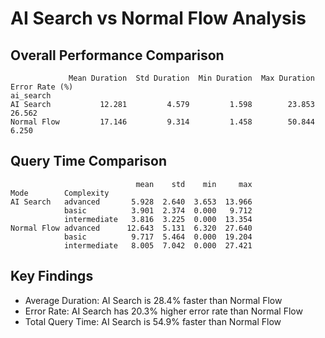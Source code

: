 # AI Search vs Normal Flow Analysis

## Overall Performance Comparison

```
             Mean Duration  Std Duration  Min Duration  Max Duration  Error Rate (%)
ai_search                                                                           
AI Search           12.281         4.579         1.598        23.853          26.562
Normal Flow         17.146         9.314         1.458        50.844           6.250
```

## Query Time Comparison

```
                            mean    std    min     max
Mode        Complexity                                
AI Search   advanced       5.928  2.640  3.653  13.966
            basic          3.901  2.374  0.000   9.712
            intermediate   3.816  3.225  0.000  13.354
Normal Flow advanced      12.643  5.131  6.320  27.640
            basic          9.717  5.464  0.000  19.204
            intermediate   8.005  7.042  0.000  27.421
```

## Key Findings

- Average Duration: AI Search is 28.4% faster than Normal Flow
- Error Rate: AI Search has 20.3% higher error rate than Normal Flow
- Total Query Time: AI Search is 54.9% faster than Normal Flow